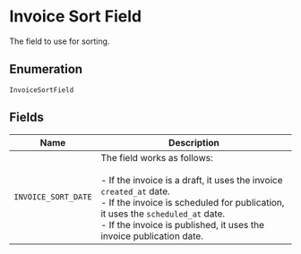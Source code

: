 
# Invoice Sort Field

The field to use for sorting.

## Enumeration

`InvoiceSortField`

## Fields

| Name | Description |
|  --- | --- |
| `INVOICE_SORT_DATE` | The field works as follows:<br/><br/>- If the invoice is a draft, it uses the invoice `created_at` date.<br/>- If the invoice is scheduled for publication, it uses the `scheduled_at` date.<br/>- If the invoice is published, it uses the invoice publication date. |


